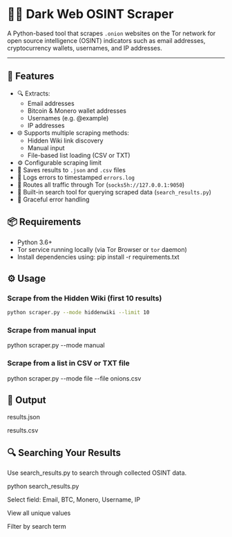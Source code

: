 # 🕵️‍♂️ Dark Web OSINT Scraper

A Python-based tool that scrapes `.onion` websites on the Tor network for open source intelligence (OSINT) indicators such as email addresses, cryptocurrency wallets, usernames, and IP addresses.

---


## 🚀 Features

- 🔍 Extracts:
  - Email addresses
  - Bitcoin & Monero wallet addresses
  - Usernames (e.g. @example)
  - IP addresses
- 🌐 Supports multiple scraping methods:
  - Hidden Wiki link discovery
  - Manual input
  - File-based list loading (CSV or TXT)
- ⚙️ Configurable scraping limit
- 📁 Saves results to `.json` and `.csv` files
- 📄 Logs errors to timestamped `errors.log`
- 🔐 Routes all traffic through Tor (`socks5h://127.0.0.1:9050`)
- 💬 Built-in search tool for querying scraped data (`search_results.py`)
- 🧪 Graceful error handling


## 📦 Requirements

- Python 3.6+
- Tor service running locally (via Tor Browser or `tor` daemon)
- Install dependencies using: pip install -r requirements.txt

## ⚙️ Usage
### Scrape from the Hidden Wiki (first 10 results)

```bash
python scraper.py --mode hiddenwiki --limit 10
```

### Scrape from manual input

python scraper.py --mode manual

### Scrape from a list in CSV or TXT file

python scraper.py --mode file --file onions.csv


## 📁 Output
results.json

results.csv


## 🔍 Searching Your Results
Use search_results.py to search through collected OSINT data.

python search_results.py

Select field: Email, BTC, Monero, Username, IP

View all unique values

Filter by search term

